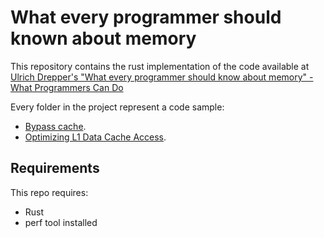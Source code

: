 # What every programmer should known about memory

This repository contains the rust implementation of the code available at [Ulrich Drepper's "What every programmer should know about memory" - What Programmers Can Do](https://lwn.net/Articles/255364/)

Every folder in the project represent a code sample:

- [Bypass cache](./bypass-cache/). 
- [Optimizing L1 Data Cache Access](./l1d-optimization/).

## Requirements

This repo requires:

- Rust
- perf tool installed 
